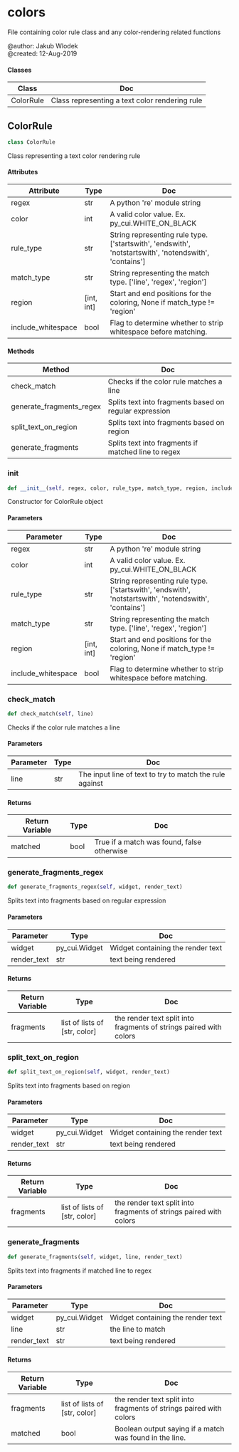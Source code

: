 # colors

File containing color rule class and any color-rendering related functions



@author:    Jakub Wlodek  
@created:   12-Aug-2019

#### Classes

 Class  | Doc
-----|-----
 ColorRule | Class representing a text color rendering rule




## ColorRule

```python
class ColorRule
```

Class representing a text color rendering rule




#### Attributes

 Attribute  | Type  | Doc
-----|----------|-----
 regex  |  str | A python 're' module string
 color  |  int | A valid color value. Ex. py_cui.WHITE_ON_BLACK
 rule_type  |  str | String representing rule type. ['startswith', 'endswith', 'notstartswith', 'notendswith', 'contains']
 match_type  |  str | String representing the match type. ['line', 'regex', 'region']
 region  |  [int, int] | Start and end positions for the coloring, None if match_type != 'region'
 include_whitespace  |  bool | Flag to determine whether to strip whitespace before matching.

#### Methods

 Method  | Doc
-----|-----
 check_match | Checks if the color rule matches a line
 generate_fragments_regex | Splits text into fragments based on regular expression
 split_text_on_region | Splits text into fragments based on region
 generate_fragments | Splits text into fragments if matched line to regex




### __init__

```python
def __init__(self, regex, color, rule_type, match_type, region, include_whitespace)
```

Constructor for ColorRule object




#### Parameters

 Parameter  | Type  | Doc
-----|----------|-----
 regex  |  str | A python 're' module string
 color  |  int | A valid color value. Ex. py_cui.WHITE_ON_BLACK
 rule_type  |  str | String representing rule type. ['startswith', 'endswith', 'notstartswith', 'notendswith', 'contains']
 match_type  |  str | String representing the match type. ['line', 'regex', 'region']
 region  |  [int, int] | Start and end positions for the coloring, None if match_type != 'region'
 include_whitespace  |  bool | Flag to determine whether to strip whitespace before matching.





### check_match

```python
def check_match(self, line)
```

Checks if the color rule matches a line




#### Parameters

 Parameter  | Type  | Doc
-----|----------|-----
 line  |  str | The input line of text to try to match the rule against

#### Returns

 Return Variable  | Type  | Doc
-----|----------|-----
 matched  |  bool | True if a match was found, false otherwise





### generate_fragments_regex

```python
def generate_fragments_regex(self, widget, render_text)
```

Splits text into fragments based on regular expression




#### Parameters

 Parameter  | Type  | Doc
-----|----------|-----
 widget  |  py_cui.Widget | Widget containing the render text
 render_text  |  str | text being rendered

#### Returns

 Return Variable  | Type  | Doc
-----|----------|-----
 fragments  |  list of lists of [str, color] | the render text split into fragments of strings paired with colors





### split_text_on_region

```python
def split_text_on_region(self, widget, render_text)
```

Splits text into fragments based on region




#### Parameters

 Parameter  | Type  | Doc
-----|----------|-----
 widget  |  py_cui.Widget | Widget containing the render text
 render_text  |  str | text being rendered

#### Returns

 Return Variable  | Type  | Doc
-----|----------|-----
 fragments  |  list of lists of [str, color] | the render text split into fragments of strings paired with colors





### generate_fragments

```python
def generate_fragments(self, widget, line, render_text)
```

Splits text into fragments if matched line to regex




#### Parameters

 Parameter  | Type  | Doc
-----|----------|-----
 widget  |  py_cui.Widget | Widget containing the render text
 line  |  str | the line to match
 render_text  |  str | text being rendered

#### Returns

 Return Variable  | Type  | Doc
-----|----------|-----
 fragments  |  list of lists of [str, color] | the render text split into fragments of strings paired with colors
 matched  |  bool | Boolean output saying if a match was found in the line.








